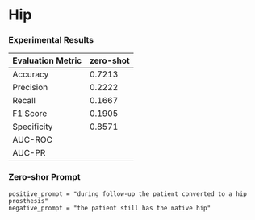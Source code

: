 # Hip


### Experimental Results

| Evaluation Metric | zero-shot | 
|------------------|----------|
| Accuracy         | 0.7213  | 
| Precision        | 0.2222  | 
| Recall           | 0.1667   | 
| F1 Score         | 0.1905  | 
| Specificity      | 0.8571   | 
| AUC-ROC          |         | 
| AUC-PR           |        | 

### Zero-shor Prompt

```
positive_prompt = "during follow-up the patient converted to a hip prosthesis"
negative_prompt = "the patient still has the native hip"
```

